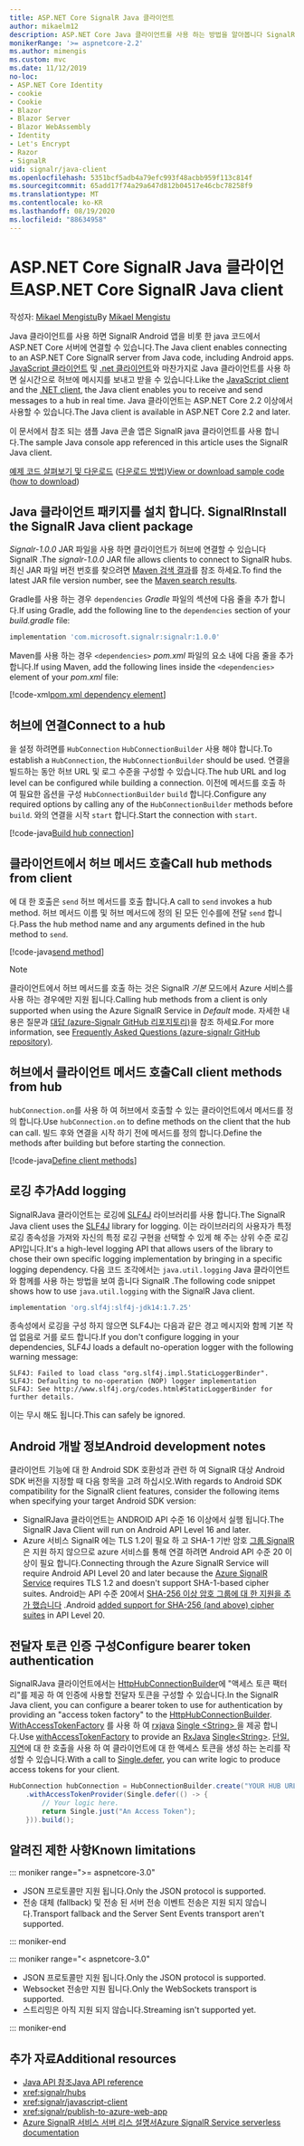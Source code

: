 ```yaml
---
title: ASP.NET Core SignalR Java 클라이언트
author: mikaelm12
description: ASP.NET Core Java 클라이언트를 사용 하는 방법을 알아봅니다 SignalR .
monikerRange: '>= aspnetcore-2.2'
ms.author: mimengis
ms.custom: mvc
ms.date: 11/12/2019
no-loc:
- ASP.NET Core Identity
- cookie
- Cookie
- Blazor
- Blazor Server
- Blazor WebAssembly
- Identity
- Let's Encrypt
- Razor
- SignalR
uid: signalr/java-client
ms.openlocfilehash: 5351bcf5adb4a79efc993f48acbb959f113c814f
ms.sourcegitcommit: 65add17f74a29a647d812b04517e46cbc78258f9
ms.translationtype: MT
ms.contentlocale: ko-KR
ms.lasthandoff: 08/19/2020
ms.locfileid: "88634958"
---
```

# <a name="aspnet-core-no-locsignalr-java-client"></a><span data-ttu-id="cc13d-103">ASP.NET Core SignalR Java 클라이언트</span><span class="sxs-lookup"><span data-stu-id="cc13d-103">ASP.NET Core SignalR Java client</span></span>

<span data-ttu-id="cc13d-104">작성자: [Mikael Mengistu](https://twitter.com/MikaelM_12)</span><span class="sxs-lookup"><span data-stu-id="cc13d-104">By [Mikael Mengistu](https://twitter.com/MikaelM_12)</span></span>

<span data-ttu-id="cc13d-105">Java 클라이언트를 사용 하면 SignalR Android 앱을 비롯 한 java 코드에서 ASP.NET Core 서버에 연결할 수 있습니다.</span><span class="sxs-lookup"><span data-stu-id="cc13d-105">The Java client enables connecting to an ASP.NET Core SignalR server from Java code, including Android apps.</span></span> <span data-ttu-id="cc13d-106">[JavaScript 클라이언트](xref:signalr/javascript-client) 및 [.net 클라이언트](xref:signalr/dotnet-client)와 마찬가지로 Java 클라이언트를 사용 하면 실시간으로 허브에 메시지를 보내고 받을 수 있습니다.</span><span class="sxs-lookup"><span data-stu-id="cc13d-106">Like the [JavaScript client](xref:signalr/javascript-client) and the [.NET client](xref:signalr/dotnet-client), the Java client enables you to receive and send messages to a hub in real time.</span></span> <span data-ttu-id="cc13d-107">Java 클라이언트는 ASP.NET Core 2.2 이상에서 사용할 수 있습니다.</span><span class="sxs-lookup"><span data-stu-id="cc13d-107">The Java client is available in ASP.NET Core 2.2 and later.</span></span>

<span data-ttu-id="cc13d-108">이 문서에서 참조 되는 샘플 Java 콘솔 앱은 SignalR java 클라이언트를 사용 합니다.</span><span class="sxs-lookup"><span data-stu-id="cc13d-108">The sample Java console app referenced in this article uses the SignalR Java client.</span></span>

<span data-ttu-id="cc13d-109">[예제 코드 살펴보기 및 다운로드](https://github.com/dotnet/AspNetCore.Docs/tree/master/aspnetcore/signalr/java-client/sample) ([다운로드 방법](xref:index#how-to-download-a-sample))</span><span class="sxs-lookup"><span data-stu-id="cc13d-109">[View or download sample code](https://github.com/dotnet/AspNetCore.Docs/tree/master/aspnetcore/signalr/java-client/sample) ([how to download](xref:index#how-to-download-a-sample))</span></span>

## <a name="install-the-no-locsignalr-java-client-package"></a><span data-ttu-id="cc13d-110">Java 클라이언트 패키지를 설치 합니다. SignalR</span><span class="sxs-lookup"><span data-stu-id="cc13d-110">Install the SignalR Java client package</span></span>

<span data-ttu-id="cc13d-111">*Signalr-1.0.0* JAR 파일을 사용 하면 클라이언트가 허브에 연결할 수 있습니다 SignalR .</span><span class="sxs-lookup"><span data-stu-id="cc13d-111">The *signalr-1.0.0* JAR file allows clients to connect to SignalR hubs.</span></span> <span data-ttu-id="cc13d-112">최신 JAR 파일 버전 번호를 찾으려면 [Maven 검색 결과](https://search.maven.org/search?q=g:com.microsoft.signalr%20AND%20a:signalr)를 참조 하세요.</span><span class="sxs-lookup"><span data-stu-id="cc13d-112">To find the latest JAR file version number, see the [Maven search results](https://search.maven.org/search?q=g:com.microsoft.signalr%20AND%20a:signalr).</span></span>

<span data-ttu-id="cc13d-113">Gradle를 사용 하는 경우 `dependencies` *Gradle* 파일의 섹션에 다음 줄을 추가 합니다.</span><span class="sxs-lookup"><span data-stu-id="cc13d-113">If using Gradle, add the following line to the `dependencies` section of your *build.gradle* file:</span></span>

```gradle
implementation 'com.microsoft.signalr:signalr:1.0.0'
```

<span data-ttu-id="cc13d-114">Maven를 사용 하는 경우 `<dependencies>` *pom.xml* 파일의 요소 내에 다음 줄을 추가 합니다.</span><span class="sxs-lookup"><span data-stu-id="cc13d-114">If using Maven, add the following lines inside the `<dependencies>` element of your *pom.xml* file:</span></span>

[!code-xml[pom.xml dependency element](java-client/sample/pom.xml?name=snippet_dependencyElement)]

## <a name="connect-to-a-hub"></a><span data-ttu-id="cc13d-115">허브에 연결</span><span class="sxs-lookup"><span data-stu-id="cc13d-115">Connect to a hub</span></span>

<span data-ttu-id="cc13d-116">을 설정 하려면를 `HubConnection` `HubConnectionBuilder` 사용 해야 합니다.</span><span class="sxs-lookup"><span data-stu-id="cc13d-116">To establish a `HubConnection`, the `HubConnectionBuilder` should be used.</span></span> <span data-ttu-id="cc13d-117">연결을 빌드하는 동안 허브 URL 및 로그 수준을 구성할 수 있습니다.</span><span class="sxs-lookup"><span data-stu-id="cc13d-117">The hub URL and log level can be configured while building a connection.</span></span> <span data-ttu-id="cc13d-118">이전에 메서드를 호출 하 여 필요한 옵션을 구성 `HubConnectionBuilder` `build` 합니다.</span><span class="sxs-lookup"><span data-stu-id="cc13d-118">Configure any required options by calling any of the `HubConnectionBuilder` methods before `build`.</span></span> <span data-ttu-id="cc13d-119">와의 연결을 시작 `start` 합니다.</span><span class="sxs-lookup"><span data-stu-id="cc13d-119">Start the connection with `start`.</span></span>

[!code-java[Build hub connection](java-client/sample/src/main/java/Chat.java?range=16-17)]

## <a name="call-hub-methods-from-client"></a><span data-ttu-id="cc13d-120">클라이언트에서 허브 메서드 호출</span><span class="sxs-lookup"><span data-stu-id="cc13d-120">Call hub methods from client</span></span>

<span data-ttu-id="cc13d-121">에 대 한 호출은 `send` 허브 메서드를 호출 합니다.</span><span class="sxs-lookup"><span data-stu-id="cc13d-121">A call to `send` invokes a hub method.</span></span> <span data-ttu-id="cc13d-122">허브 메서드 이름 및 허브 메서드에 정의 된 모든 인수를에 전달 `send` 합니다.</span><span class="sxs-lookup"><span data-stu-id="cc13d-122">Pass the hub method name and any arguments defined in the hub method to `send`.</span></span>

[!code-java[send method](java-client/sample/src/main/java/Chat.java?range=28)]

> [!NOTE]
> <span data-ttu-id="cc13d-123">클라이언트에서 허브 메서드를 호출 하는 것은 SignalR *기본* 모드에서 Azure 서비스를 사용 하는 경우에만 지원 됩니다.</span><span class="sxs-lookup"><span data-stu-id="cc13d-123">Calling hub methods from a client is only supported when using the Azure SignalR Service in *Default* mode.</span></span> <span data-ttu-id="cc13d-124">자세한 내용은 질문과 [대답 (azure-Signalr GitHub 리포지토리)](https://github.com/Azure/azure-signalr/blob/dev/docs/faq.md#what-is-the-meaning-of-service-mode-defaultserverlessclassic-how-can-i-choose)을 참조 하세요.</span><span class="sxs-lookup"><span data-stu-id="cc13d-124">For more information, see [Frequently Asked Questions (azure-signalr GitHub repository)](https://github.com/Azure/azure-signalr/blob/dev/docs/faq.md#what-is-the-meaning-of-service-mode-defaultserverlessclassic-how-can-i-choose).</span></span>

## <a name="call-client-methods-from-hub"></a><span data-ttu-id="cc13d-125">허브에서 클라이언트 메서드 호출</span><span class="sxs-lookup"><span data-stu-id="cc13d-125">Call client methods from hub</span></span>

<span data-ttu-id="cc13d-126">`hubConnection.on`를 사용 하 여 허브에서 호출할 수 있는 클라이언트에서 메서드를 정의 합니다.</span><span class="sxs-lookup"><span data-stu-id="cc13d-126">Use `hubConnection.on` to define methods on the client that the hub can call.</span></span> <span data-ttu-id="cc13d-127">빌드 후와 연결을 시작 하기 전에 메서드를 정의 합니다.</span><span class="sxs-lookup"><span data-stu-id="cc13d-127">Define the methods after building but before starting the connection.</span></span>

[!code-java[Define client methods](java-client/sample/src/main/java/Chat.java?range=19-21)]

## <a name="add-logging"></a><span data-ttu-id="cc13d-128">로깅 추가</span><span class="sxs-lookup"><span data-stu-id="cc13d-128">Add logging</span></span>

<span data-ttu-id="cc13d-129">SignalRJava 클라이언트는 로깅에 [SLF4J](https://www.slf4j.org/) 라이브러리를 사용 합니다.</span><span class="sxs-lookup"><span data-stu-id="cc13d-129">The SignalR Java client uses the [SLF4J](https://www.slf4j.org/) library for logging.</span></span> <span data-ttu-id="cc13d-130">이는 라이브러리의 사용자가 특정 로깅 종속성을 가져와 자신의 특정 로깅 구현을 선택할 수 있게 해 주는 상위 수준 로깅 API입니다.</span><span class="sxs-lookup"><span data-stu-id="cc13d-130">It's a high-level logging API that allows users of the library to chose their own specific logging implementation by bringing in a specific logging dependency.</span></span> <span data-ttu-id="cc13d-131">다음 코드 조각에서는 `java.util.logging` Java 클라이언트와 함께를 사용 하는 방법을 보여 줍니다 SignalR .</span><span class="sxs-lookup"><span data-stu-id="cc13d-131">The following code snippet shows how to use `java.util.logging` with the SignalR Java client.</span></span>

```gradle
implementation 'org.slf4j:slf4j-jdk14:1.7.25'
```

<span data-ttu-id="cc13d-132">종속성에서 로깅을 구성 하지 않으면 SLF4J는 다음과 같은 경고 메시지와 함께 기본 작업 없음로 거를 로드 합니다.</span><span class="sxs-lookup"><span data-stu-id="cc13d-132">If you don't configure logging in your dependencies, SLF4J loads a default no-operation logger with the following warning message:</span></span>

```
SLF4J: Failed to load class "org.slf4j.impl.StaticLoggerBinder".
SLF4J: Defaulting to no-operation (NOP) logger implementation
SLF4J: See http://www.slf4j.org/codes.html#StaticLoggerBinder for further details.
```

<span data-ttu-id="cc13d-133">이는 무시 해도 됩니다.</span><span class="sxs-lookup"><span data-stu-id="cc13d-133">This can safely be ignored.</span></span>

## <a name="android-development-notes"></a><span data-ttu-id="cc13d-134">Android 개발 정보</span><span class="sxs-lookup"><span data-stu-id="cc13d-134">Android development notes</span></span>

<span data-ttu-id="cc13d-135">클라이언트 기능에 대 한 Android SDK 호환성과 관련 하 여 SignalR 대상 Android SDK 버전을 지정할 때 다음 항목을 고려 하십시오.</span><span class="sxs-lookup"><span data-stu-id="cc13d-135">With regards to Android SDK compatibility for the SignalR client features, consider the following items when specifying your target Android SDK version:</span></span>

* <span data-ttu-id="cc13d-136">SignalRJava 클라이언트는 ANDROID API 수준 16 이상에서 실행 됩니다.</span><span class="sxs-lookup"><span data-stu-id="cc13d-136">The SignalR Java Client will run on Android API Level 16 and later.</span></span>
* <span data-ttu-id="cc13d-137">Azure 서비스 SignalR 에는 TLS 1.2이 필요 하 고 SHA-1 기반 암호 [그룹 SignalR ](/azure/azure-signalr/signalr-overview) 은 지원 하지 않으므로 azure 서비스를 통해 연결 하려면 Android API 수준 20 이상이 필요 합니다.</span><span class="sxs-lookup"><span data-stu-id="cc13d-137">Connecting through the Azure SignalR Service will require Android API Level 20 and later because the [Azure SignalR Service](/azure/azure-signalr/signalr-overview) requires TLS 1.2 and doesn't support SHA-1-based cipher suites.</span></span> <span data-ttu-id="cc13d-138">Android는 API 수준 20에서 [SHA-256 이상 암호 그룹에 대 한 지원을 추가 했습니다](https://developer.android.com/reference/javax/net/ssl/SSLSocket) .</span><span class="sxs-lookup"><span data-stu-id="cc13d-138">Android [added support for SHA-256 (and above) cipher suites](https://developer.android.com/reference/javax/net/ssl/SSLSocket) in API Level 20.</span></span>

## <a name="configure-bearer-token-authentication"></a><span data-ttu-id="cc13d-139">전달자 토큰 인증 구성</span><span class="sxs-lookup"><span data-stu-id="cc13d-139">Configure bearer token authentication</span></span>

<span data-ttu-id="cc13d-140">SignalRJava 클라이언트에서는 [HttpHubConnectionBuilder](/java/api/com.microsoft.signalr._http_hub_connection_builder?view=aspnet-signalr-java)에 "액세스 토큰 팩터리"를 제공 하 여 인증에 사용할 전달자 토큰을 구성할 수 있습니다.</span><span class="sxs-lookup"><span data-stu-id="cc13d-140">In the SignalR Java client, you can configure a bearer token to use for authentication by providing an "access token factory" to the [HttpHubConnectionBuilder](/java/api/com.microsoft.signalr._http_hub_connection_builder?view=aspnet-signalr-java).</span></span> <span data-ttu-id="cc13d-141">[WithAccessTokenFactory](/java/api/com.microsoft.signalr._http_hub_connection_builder.withaccesstokenprovider?view=aspnet-signalr-java#com_microsoft_signalr__http_hub_connection_builder_withAccessTokenProvider_Single_String__) 를 사용 하 여 [rxjava](https://github.com/ReactiveX/RxJava) [Single \<String> ](https://reactivex.io/documentation/single.html)을 제공 합니다.</span><span class="sxs-lookup"><span data-stu-id="cc13d-141">Use [withAccessTokenFactory](/java/api/com.microsoft.signalr._http_hub_connection_builder.withaccesstokenprovider?view=aspnet-signalr-java#com_microsoft_signalr__http_hub_connection_builder_withAccessTokenProvider_Single_String__) to provide an [RxJava](https://github.com/ReactiveX/RxJava) [Single\<String>](https://reactivex.io/documentation/single.html).</span></span> <span data-ttu-id="cc13d-142">[단일. 지연](https://reactivex.io/RxJava/javadoc/io/reactivex/Single.html#defer-java.util.concurrent.Callable-)에 대 한 호출을 사용 하 여 클라이언트에 대 한 액세스 토큰을 생성 하는 논리를 작성할 수 있습니다.</span><span class="sxs-lookup"><span data-stu-id="cc13d-142">With a call to [Single.defer](https://reactivex.io/RxJava/javadoc/io/reactivex/Single.html#defer-java.util.concurrent.Callable-), you can write logic to produce access tokens for your client.</span></span>

```java
HubConnection hubConnection = HubConnectionBuilder.create("YOUR HUB URL HERE")
    .withAccessTokenProvider(Single.defer(() -> {
        // Your logic here.
        return Single.just("An Access Token");
    })).build();
```

## <a name="known-limitations"></a><span data-ttu-id="cc13d-143">알려진 제한 사항</span><span class="sxs-lookup"><span data-stu-id="cc13d-143">Known limitations</span></span>

::: moniker range=">= aspnetcore-3.0"

* <span data-ttu-id="cc13d-144">JSON 프로토콜만 지원 됩니다.</span><span class="sxs-lookup"><span data-stu-id="cc13d-144">Only the JSON protocol is supported.</span></span>
* <span data-ttu-id="cc13d-145">전송 대체 (fallback) 및 전송 된 서버 전송 이벤트 전송은 지원 되지 않습니다.</span><span class="sxs-lookup"><span data-stu-id="cc13d-145">Transport fallback and the Server Sent Events transport aren't supported.</span></span>

::: moniker-end

::: moniker range="< aspnetcore-3.0"

* <span data-ttu-id="cc13d-146">JSON 프로토콜만 지원 됩니다.</span><span class="sxs-lookup"><span data-stu-id="cc13d-146">Only the JSON protocol is supported.</span></span>
* <span data-ttu-id="cc13d-147">Websocket 전송만 지원 됩니다.</span><span class="sxs-lookup"><span data-stu-id="cc13d-147">Only the WebSockets transport is supported.</span></span>
* <span data-ttu-id="cc13d-148">스트리밍은 아직 지원 되지 않습니다.</span><span class="sxs-lookup"><span data-stu-id="cc13d-148">Streaming isn't supported yet.</span></span>

::: moniker-end

## <a name="additional-resources"></a><span data-ttu-id="cc13d-149">추가 자료</span><span class="sxs-lookup"><span data-stu-id="cc13d-149">Additional resources</span></span>

* [<span data-ttu-id="cc13d-150">Java API 참조</span><span class="sxs-lookup"><span data-stu-id="cc13d-150">Java API reference</span></span>](/java/api/com.microsoft.signalr?view=aspnet-signalr-java)
* <xref:signalr/hubs>
* <xref:signalr/javascript-client>
* <xref:signalr/publish-to-azure-web-app>
* [<span data-ttu-id="cc13d-151">Azure SignalR 서비스 서버 리스 설명서</span><span class="sxs-lookup"><span data-stu-id="cc13d-151">Azure SignalR Service serverless documentation</span></span>](/azure/azure-signalr/signalr-concept-serverless-development-config)
